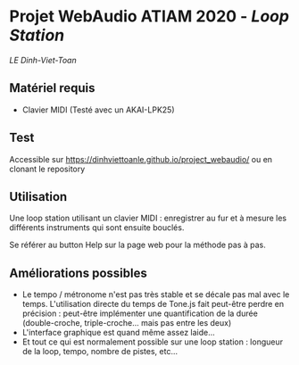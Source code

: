 # Projet WebAudio ATIAM 2020 - _Loop Station_
_LE Dinh-Viet-Toan_



## Matériel requis
- Clavier MIDI (Testé avec un AKAI-LPK25)

## Test
Accessible sur https://dinhviettoanle.github.io/project_webaudio/ ou en clonant le repository

## Utilisation
Une loop station utilisant un clavier MIDI : enregistrer au fur et à mesure les différents instruments qui sont ensuite bouclés.

Se référer au button Help sur la page web pour la méthode pas à pas.

## Améliorations possibles
- Le tempo / métronome n'est pas très stable et se décale pas mal avec le temps. L'utilisation directe du temps de Tone.js fait peut-être perdre en précision : peut-être implémenter une quantification de la durée (double-croche, triple-croche... mais pas entre les deux)
- L'interface graphique est quand même assez laide...
- Et tout ce qui est normalement possible sur une loop station : longueur de la loop, tempo, nombre de pistes, etc...
